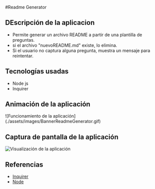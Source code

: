 #Readme Generator

## DEscripción de la aplicacion

* Permite generar un archivo README  a partir de una plantilla de preguntas.
* si el archivo "nuevoREADME.md" existe, lo elimina.
* Si el usuario no captura alguna pregunta,  muestra un mensaje para reintentar.


## Tecnologías usadas

* Node js
* Inquirer


## Animación de la aplicación

![Funcionamiento de la aplicación] (./assets/images/BannerReadmeGenerator.gif)


## Captura de pantalla de la aplicación

![Visualización de la aplicación](./assets/images/BannerReadmeGenerator.png)


## Referencias

- [Inquirer](https://www.npmjs.com/package/inquirer)
- [Node](https://www.npmjs.com/package/node)

